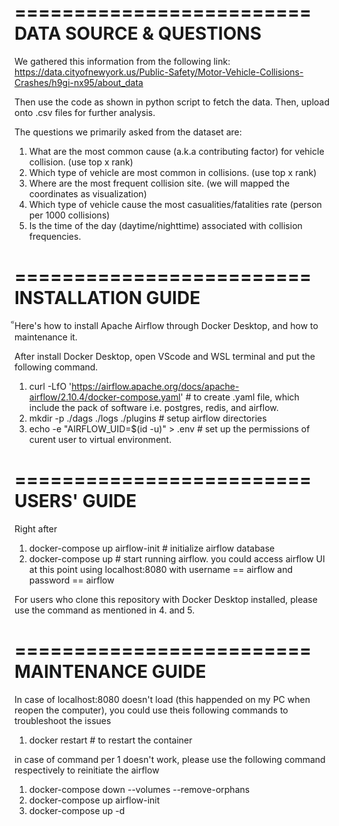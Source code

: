 =========================
DATA SOURCE & QUESTIONS
=========================
We gathered this information from the following link:
    https://data.cityofnewyork.us/Public-Safety/Motor-Vehicle-Collisions-Crashes/h9gi-nx95/about_data

Then use the code as shown in python script to fetch the data. Then, upload onto .csv files for further analysis.

The questions we primarily asked from the dataset are:
1. What are the most common cause (a.k.a contributing factor) for vehicle collision. (use top x rank)
2. Which type of vehicle are most common in collisions. (use top x rank)
3. Where are the most frequent collision site. (we will mapped the coordinates as visualization)
4. Which type of vehicle cause the most casualities/fatalities rate (person per 1000 collisions)
5. Is the time of the day (daytime/nighttime) associated with collision frequencies.


=========================
INSTALLATION GUIDE
=========================
็Here's how to install Apache Airflow through Docker Desktop, and how to maintenance it.

After install Docker Desktop, open VScode and WSL terminal and put the following command.
1. curl -LfO 'https://airflow.apache.org/docs/apache-airflow/2.10.4/docker-compose.yaml'    # to create .yaml file, which include the pack of software i.e. postgres, redis, and airflow.
2. mkdir -p ./dags ./logs ./plugins     # setup airflow directories
3. echo -e "AIRFLOW_UID=$(id -u)" > .env    # set up the permissions of curent user to virtual environment.


=========================
USERS' GUIDE
=========================
Right after 
1. docker-compose up airflow-init       # initialize airflow database
2. docker-compose up        # start running airflow. you could access airflow UI at this point using localhost:8080 with username == airflow and password == airflow

For users who clone this repository with Docker Desktop installed, please use the command as mentioned in 4. and 5.


=========================
MAINTENANCE GUIDE
=========================
In case of localhost:8080 doesn't load (this happended on my PC when reopen the computer), you could use theis following commands to troubleshoot the issues
1. docker restart <webserver container NAMES>       # to restart the container

in case of command per 1 doesn't work, please use the following command respectively to reinitiate the airflow
1. docker-compose down --volumes --remove-orphans
2. docker-compose up airflow-init
3. docker-compose up -d
